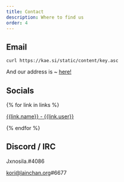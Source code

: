 ```yaml
---
title: Contact
description: Where to find us
order: 4
---
```


## Email

`curl https://kae.si/static/content/key.asc`

And our address is ~ <a href="mailto:{{site.author.email}}">here!</a>

## Socials

{% for link in links %}

<a class='link' href="{{link.url}}"> {{link.name}} - {{link.user}} </a>

{% endfor %}

## Discord / IRC

Jxnosila.#4086

kori@lainchan.org#6677
